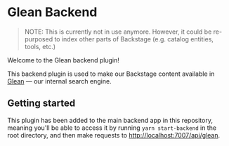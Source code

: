 # Glean Backend

> NOTE: This is currently not in use anymore. However, it could be re-purposed
> to index other parts of Backstage (e.g. catalog entities, tools, etc.)

Welcome to the Glean backend plugin!

This backend plugin is used to make our Backstage content available in
[Glean](https://glean.com/) — our internal search engine.

## Getting started

This plugin has been added to the main backend app in this repository, meaning
you'll be able to access it by running `yarn start-backend` in the root
directory, and then make requests to
[http://localhost:7007/api/glean](http://localhost:7007/api/glean).
